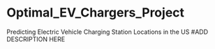 # Optimal_EV_Chargers_Project
Predicting Electric Vehicle Charging Station Locations in the US
#ADD DESCRIPTION HERE
